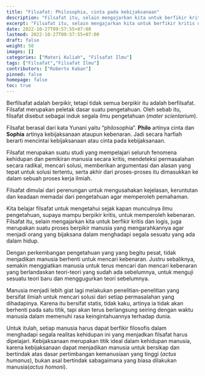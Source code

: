 ```yaml
---
title: "Filsafat: Philosophia, cinta pada kebijaksanaan"
description: "Filsafat itu, selain mengajarkan kita untuk berfikir kritis dan logis, juga merupakan suatu proses berpikir manusia yang mengarahkannya agar menjadi orang yang bijaksana dalam menghadapi segala sesuatu yang ada dalam hidup."
excerpt: "Filsafat itu, selain mengajarkan kita untuk berfikir kritis dan logis, juga merupakan suatu proses berpikir manusia yang mengarahkannya agar menjadi orang yang bijaksana dalam menghadapi segala sesuatu yang ada dalam hidup."
date: 2022-10-27T09:57:55+07:00
lastmod: 2022-10-27T09:57:55+07:00
draft: false
weight: 50
images: []
categories: ["Materi Kuliah", "Filsafat Ilmu"]
tags: ["Filsafat","Filsafat Ilmu"]
contributors: ["Roberto Kaban"]
pinned: false
homepage: false
toc: true
---
```

Berfilsafat adalah berpikir, tetapi tidak semua berpikir itu adalah berfilsafat. Filsafat merupakan peletak dasar suatu pengetahuan. Oleh sebab itu, filsafat disebut sebagai induk segala ilmu pengetahuan (_mater scientarium_). 

Filsafat berasal dari kata Yunani yaitu “philosophia”. __Philo__ artinya cinta dan __Sophia__ artinya kebijaksanaan ataupun kebenaran. Jadi secara harfiah berarti mencintai kebijaksanaan atau cinta pada kebijaksanaan. 

Filsafat merupakan suatu studi yang mempelajari seluruh fenomena kehidupan dan pemikiran manusia secara kritis, mendeteksi permasalahan secara radikal, mencari solusi, memberikan argumentasi dan alasan yang tepat untuk solusi tertentu, serta akhir dari proses-proses itu dimasukkan ke dalam sebuah proses kerja ilmiah. 

Filsafat dimulai dari perenungan untuk mengusahakan kejelasan, keruntutan dan keadaan memadai dari pengetahuan agar memperoleh pemahaman.

Kita belajar filsafat untuk mengetahui sejak kapan munculnya ilmu pengetahuan, supaya mampu berpikir kritis, untuk memperoleh kebenaran. Filsafat itu, selain mengajarkan kita untuk berfikir kritis dan logis, juga merupakan suatu proses berpikir manusia yang mengarahkannya agar menjadi orang yang bijaksana dalam menghadapi segala sesuatu yang ada dalam hidup. 

Dengan perkembangan pengetahuan yang yang begitu pesat, tidak menjadikan manusia berhenti untuk mencari kebenaran. Justru sebaliknya, semakin menggiatkan manusia untuk terus mencari dan mencari kebenaran yang berlandaskan teori-teori yang sudah ada sebelumnya, untuk menguji sesuatu teori baru dan menggugurkan teori sebelumnya. 

Manusia menjadi lebih giat lagi melakukan penelitian-penelitian yang bersifat ilmiah untuk mencari solusi dari setiap permasalahan yang dihadapinya. Karena itu bersifat statis, tidak kaku, artinya ia tidak akan berhenti pada satu titik, tapi akan terus berlangsung seiring dengan waktu manusia dalam memenuhi rasa keingintahuannya terhadap dunia.

Untuk itulah, setiap manusia harus dapat berfikir filosofis dalam menghadapi segala realitas kehidupan ini yang menjadkan filsafat harus dipelajari. Kebijaksanaan merupakan titik ideal dalam kehidupan manusia, karena kebijaksanaan dapat menjadikan manusia untuk bersikap dan bertindak atas dasar pertimbangan kemanusiaan yang tinggi (_actus humanus_), bukan asal bertindak sabagaimana yang biasa dilakukan manusia(_actus homoni_). 